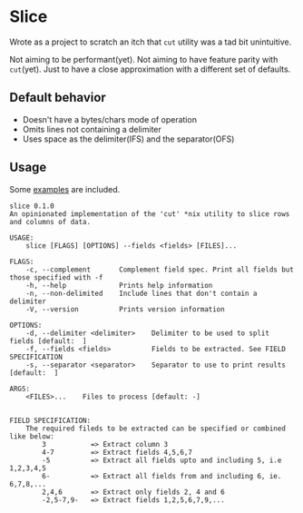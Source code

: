 # Slice

Wrote as a project to scratch an itch that `cut` utility was a tad bit unintuitive. 

Not aiming to be performant(yet). Not aiming to have feature parity with `cut`(yet). Just to have a close approximation with a different set of defaults.

## Default behavior
* Doesn't have a bytes/chars mode of operation
* Omits lines not containing a delimiter
* Uses space as the delimiter(IFS) and the separator(OFS)

## Usage

Some [examples](examples.md) are included.

```
slice 0.1.0
An opinionated implementation of the 'cut' *nix utility to slice rows and columns of data.

USAGE:
    slice [FLAGS] [OPTIONS] --fields <fields> [FILES]...

FLAGS:
    -c, --complement       Complement field spec. Print all fields but those specified with -f
    -h, --help             Prints help information
    -n, --non-delimited    Include lines that don't contain a delimiter
    -V, --version          Prints version information

OPTIONS:
    -d, --delimiter <delimiter>    Delimiter to be used to split fields [default:  ]
    -f, --fields <fields>          Fields to be extracted. See FIELD SPECIFICATION
    -s, --separator <separator>    Separator to use to print results [default:  ]

ARGS:
    <FILES>...    Files to process [default: -]


FIELD SPECIFICATION:
    The required fileds to be extracted can be specified or combined like below:
        3           => Extract column 3
        4-7         => Extract fields 4,5,6,7
        -5          => Extract all fields upto and including 5, i.e 1,2,3,4,5
        6-          => Extract all fields from and including 6, ie. 6,7,8,...
        2,4,6       => Extract only fields 2, 4 and 6
        -2,5-7,9-   => Extract fields 1,2,5,6,7,9,...
```
